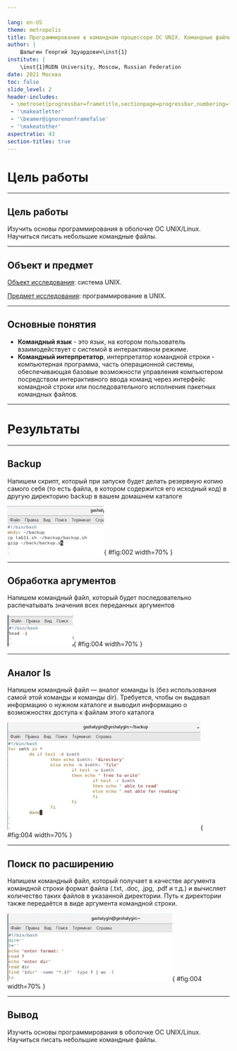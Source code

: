 ```yaml
---

lang: en-US
theme: metropolis
title: Программирование в командном процессоре ОС UNIX. Командные файлы
author: |
	Шалыгин Георгий Эдуардович\inst{1}
institute: |
	\inst{1}RUDN University, Moscow, Russian Federation
date: 2021 Москва
toc: false
slide_level: 2
header-includes: 
 - \metroset{progressbar=frametitle,sectionpage=progressbar,numbering=fraction}
 - '\makeatletter'
 - '\beamer@ignorenonframefalse'
 - '\makeatother'
aspectratio: 43
section-titles: true
---
```


# Цель работы

---

## Цель работы

Изучить основы программирования в оболочке ОС UNIX/Linux. Научиться писать небольшие командные файлы.

---

## Объект и предмет 

<u>Объект исследования</u>: система UNIX.

<u>Предмет исследования</u>: программирование в UNIX.

---

## Основные понятия

- **Командный язык** - это язык, на котором пользователь взаимодействует с системой в интерактивном режиме.
- **Командный интерпретатор**, интерпретатор командной строки - компьютерная программа, часть операционной системы, обеспечивающая базовые возможности управления компьютером посредством интерактивного ввода команд через интерфейс командной строки или последовательного исполнения пакетных командных файлов.

---

# Результаты

---

## Backup

Напишем скрипт, который при запуске будет делать резервную копию самого себя (то есть файла, в котором содержится его исходный код) в другую директорию backup в вашем домашнем каталоге

![Текст 1 скрипта](../screens\2.jpg){ #fig:002 width=70% }

---

## Обработка аргументов

Напишем командный файл, который будет последовательно распечатывать значения всех переданных аргументов

![Текст 2 скрипта](..\screens\4.jpg){ #fig:004 width=70% }

---

## Аналог ls

Напишем командный файл — аналог команды ls (без использования самой этой команды и команды dir). Требуется, чтобы он выдавал информацию о нужном каталоге и выводил информацию о возможностях доступа к файлам этого каталога

![Текст 2 скрипта](..\screens\6.jpg){ #fig:004 width=70% }

---

## Поиск по расширению

Напишем командный файл, который получает в качестве аргумента командной строки формат файла (.txt, .doc, .jpg, .pdf и т.д.) и вычисляет количество таких файлов в указанной директории. Путь к директории также передаётся в виде аргумента командной строки.

![Текст 2 скрипта](..\screens\9.jpg){ #fig:004 width=70% }

---

## Вывод

Изучить основы программирования в оболочке ОС UNIX/Linux. Научиться писать небольшие командные файлы.

<!-- ## {.standout} -->

<!-- Спасибо за внимание -->